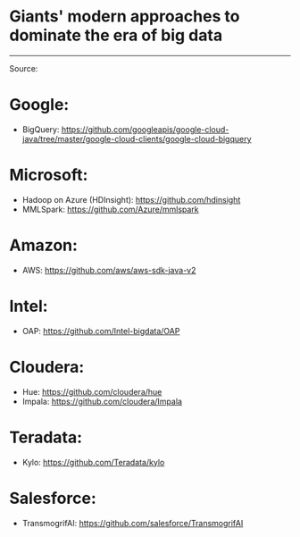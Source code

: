 # Giants' modern approaches to dominate the era of big data
-----------------------------------------------------------------------------------------------------------------------------------------

Source: 

# Google:
- BigQuery: https://github.com/googleapis/google-cloud-java/tree/master/google-cloud-clients/google-cloud-bigquery

# Microsoft:
- Hadoop on Azure (HDInsight): https://github.com/hdinsight
- MMLSpark: https://github.com/Azure/mmlspark

# Amazon:
- AWS: https://github.com/aws/aws-sdk-java-v2

# Intel:
- OAP: https://github.com/Intel-bigdata/OAP

# Cloudera:
- Hue: https://github.com/cloudera/hue
- Impala: https://github.com/cloudera/Impala

# Teradata: 
- Kylo: https://github.com/Teradata/kylo

# Salesforce:
- TransmogrifAI: https://github.com/salesforce/TransmogrifAI
